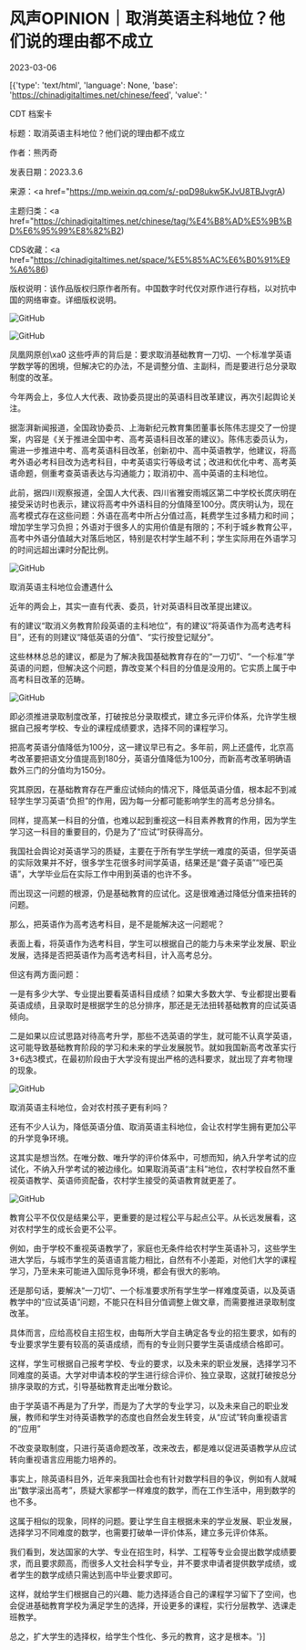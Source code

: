 # 风声OPINION｜取消英语主科地位？他们说的理由都不成立

2023-03-06

[{'type': 'text/html', 'language': None, 'base': 'https://chinadigitaltimes.net/chinese/feed', 'value': '

CDT 档案卡

标题：取消英语主科地位？他们说的理由都不成立

作者：熊丙奇

发表日期：2023.3.6

来源：<a href="https://mp.weixin.qq.com/s/-pqD98ukw5KJvU8TBJvgrA)

主题归类：<a href="https://chinadigitaltimes.net/chinese/tag/%E4%B8%AD%E5%9B%BD%E6%95%99%E8%82%B2)

CDS收藏：<a href="https://chinadigitaltimes.net/space/%E5%85%AC%E6%B0%91%E9%A6%86)

版权说明：该作品版权归原作者所有。中国数字时代仅对原作进行存档，以对抗中国的网络审查。详细版权说明。





![GitHub](https://chinadigitaltimes.net/chinese/files/2023/03/post-693580-64062d68a54fb.png)

![GitHub](https://chinadigitaltimes.net/chinese/files/2023/03/post-693580-64062d6ade19a.)

凤凰网原创\xa0 这些呼声的背后是：要求取消基础教育一刀切、一个标准学英语学数学等的困境，但解决它的办法，不是调整分值、主副科，而是要进行总分录取制度的改革。

今年两会上，多位人大代表、政协委员提出的英语科目改革建议，再次引起舆论关注。

据澎湃新闻报道，全国政协委员、上海新纪元教育集团董事长陈伟志提交了一份提案，内容是《关于推进全国中考、高考英语科目改革的建议》。陈伟志委员认为，需进一步推进中考、高考英语科目改革，创新初中、高中英语教学，他建议，将高考外语必考科目改为选考科目，中考英语实行等级考试；改进和优化中考、高考英语命题，侧重考查英语表达与沟通能力；取消初中、高中英语的主科地位。

此前，据四川观察报道，全国人大代表、四川省雅安雨城区第二中学校长庹庆明在接受采访时也表示，建议将高考中外语科目的分值降至100分。庹庆明认为，现在高考模式存在这些问题：外语在高考中所占分值过高，耗费学生过多精力和时间；增加学生学习负担；外语对于很多人的实用价值是有限的；不利于城乡教育公平，高考中外语分值越大对落后地区，特别是农村学生越不利；学生实际用在外语学习的时间远超出课时分配比例。

![GitHub](https://chinadigitaltimes.net/chinese/files/2023/03/post-693580-64062d6c7c2fc.png)

取消英语主科地位会遭遇什么

近年的两会上，其实一直有代表、委员，针对英语科目改革提出建议。

有的建议“取消义务教育阶段英语的主科地位”，有的建议“将英语作为高考选考科目”，还有的则建议“降低英语的分值”、“实行按登记赋分”。

这些林林总总的建议，都是为了解决我国基础教育存在的“一刀切”、“一个标准”学英语的问题，但解决这个问题，靠改变某个科目的分值是没用的。它实质上属于中高考科目改革的范畴。

![GitHub](https://chinadigitaltimes.net/chinese/files/2023/03/post-693580-64062d6e67570.)

即必须推进录取制度改革，打破按总分录取模式，建立多元评价体系，允许学生根据自己报考学校、专业的课程成绩要求，选择不同的课程学习。

把高考英语分值降低为100分，这一建议早已有之。多年前，网上还盛传，北京高考改革要把语文分值提高到180分，英语分值降低为100分，而新高考改革明确语数外三门的分值均为150分。

究其原因，在基础教育存在严重应试倾向的情况下，降低英语分值，根本起不到减轻学生学习英语“负担”的作用，因为每一分都可能影响学生的高考总分排名。

同样，提高某一科目的分值，也难以起到重视这一科目素养教育的作用，因为学生学习这一科目的重要目的，仍是为了“应试”时获得高分。

我国社会舆论对英语学习的质疑，主要在于所有学生学统一难度的英语，但学英语的实际效果并不好，很多学生花很多时间学英语，结果还是“聋子英语”“哑巴英语”，大学毕业后在实际工作中用到英语的也许不多。

而出现这一问题的根源，仍是基础教育的应试化。这是很难通过降低分值来扭转的问题。

那么，把英语作为高考选考科目，是不是能解决这一问题呢？

表面上看，将英语作为选考科目，学生可以根据自己的能力与未来学业发展、职业发展，选择是否把英语作为高考选考科目，计入高考总分。

但这有两方面问题：

一是有多少大学、专业提出要看英语科目成绩？如果大多数大学、专业都提出要看英语成绩，且录取时是根据学生的总分排序，那还是无法扭转基础教育的应试英语倾向。

二是如果以应试思路对待高考升学，那些不选英语的学生，就可能不认真学英语，这可能导致基础教育阶段的学习和未来的学业发展脱节。就如我国新高考改革实行3+6选3模式，在最初阶段由于大学没有提出严格的选科要求，就出现了弃考物理的现象。

![GitHub](https://chinadigitaltimes.net/chinese/files/2023/03/post-693580-64062d7008d3f.png)

取消英语主科地位，会对农村孩子更有利吗？

还有不少人认为，降低英语分值、取消英语主科地位，会让农村学生拥有更加公平的升学竞争环境。

这其实是想当然。在唯分数、唯升学的评价体系中，可想而知，纳入升学考试的应试化，不纳入升学考试的被边缘化。如果取消英语“主科”地位，农村学校自然不重视英语教学、英语师资配备，农村学生接受的英语教育就更差了。

![GitHub](https://chinadigitaltimes.net/chinese/files/2023/03/post-693580-64062d71c5f92.)

教育公平不仅仅是结果公平，更重要的是过程公平与起点公平。从长远发展看，这对农村学生的成长会更不公平。

例如，由于学校不重视英语教学了，家庭也无条件给农村学生英语补习，这些学生进大学后，与城市学生的英语语言能力相比，自然有不小差距，对他们大学的课程学习，乃至未来可能进入国际竞争环境，都会有很大的影响。

还是那句话，要解决“一刀切”、一个标准要求所有学生学一样难度英语，以及英语教学中的“应试英语”问题，不能只在科目分值调整上做文章，而需要推进录取制度改革。

具体而言，应给高校自主招生权，由每所大学自主确定各专业的招生要求，如有的专业要求学生要有较高的英语成绩，而有的专业则只要学生英语成绩合格即可。

这样，学生可根据自己报考学校、专业的要求，以及未来的职业发展，选择学习不同难度的英语。大学对申请本校的学生进行综合评价、独立录取，这就打破按总分排序录取的方式，引导基础教育走出唯分数论。

由于学英语不再是为了升学，而是为了大学的专业学习，以及未来自己的职业发展，教师和学生对待英语教学的态度也自然会发生转变，从“应试”转向重视语言的“应用”

不改变录取制度，只进行英语命题改革，改来改去，都是难以促进英语教学从应试转向重视语言应用能力培养的。

事实上，除英语科目外，近年来我国社会也有针对数学科目的争议，例如有人就喊出“数学滚出高考”，质疑大家都学一样难度的数学，而在工作生活中，用到数学的也不多。

这属于相似的现象，同样的问题。要让学生自主根据未来的学业发展、职业发展，选择学习不同难度的数学，也需要打破单一评价体系，建立多元评价体系。

我们看到，发达国家的大学、专业在招生时，科学、工程等专业会提出数学成绩要求，而且要求颇高，而很多人文社会科学专业，并不要求申请者提供数学成绩，或者学生的数学成绩只需达到高中毕业要求即可。

这样，就给学生们根据自己的兴趣、能力选择适合自己的课程学习留下了空间，也会促进基础教育学校为满足学生的选择，开设更多的课程，实行分层教学、选课走班教学。

总之，扩大学生的选择权，给学生个性化、多元的教育，这才是根本。'}]